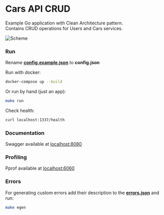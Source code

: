 # Сars API CRUD

Example Go application with Clean Architecture pattern. \
Contains CRUD operations for Users and Cars services.


![Scheme](https://i.ibb.co/gRSkL8X/cars-scheme.jpg)

### Run

Rename **[config.example.json](configs/config.example.json)** to **config.json**

Run with docker:
```bash
docker-compose up --build
```

Or run by hand (just an app):
```bash
make run
```

Check health:
```bash
curl localhost:1337/health
```

### Documentation

Swagger available at [localhost:8080](http://localhost:8080/)

### Profiling

Pprof available at [localhost:6060](http://localhost:6060/)

### Errors

For generating custom errors add their description to the **[errors.json](configs/errors.json)** and run:
```bash
make egen
```
